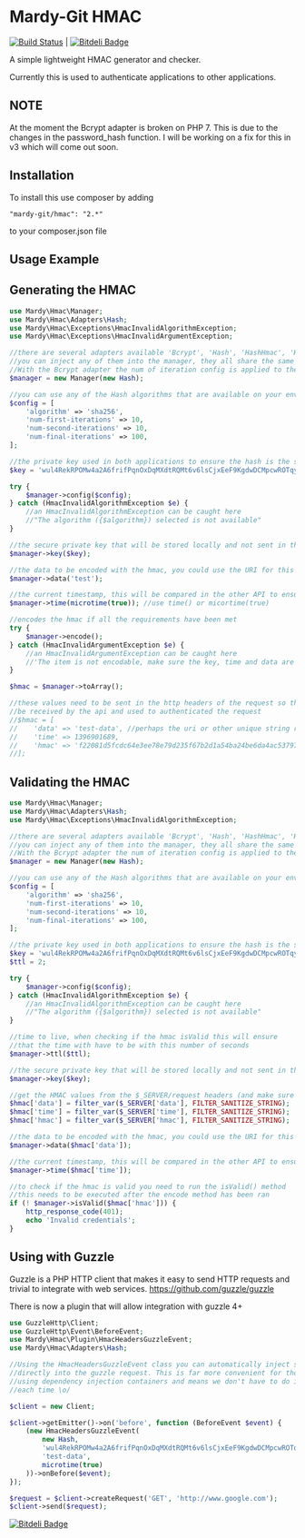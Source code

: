 Mardy-Git HMAC
==============
[![Build Status](https://travis-ci.org/mardy-git/hmac.png?branch=master)](https://travis-ci.org/mardy-git/hmac) | [![Bitdeli Badge](https://d2weczhvl823v0.cloudfront.net/mardy-git/hmac/trend.png)](https://bitdeli.com/free "Bitdeli Badge")

A simple lightweight HMAC generator and checker.

Currently this is used to authenticate applications to other applications.

NOTE
----
At the moment the Bcrypt adapter is broken on PHP 7. This is due to the changes in the password_hash function. 
I will be working on a fix for this in v3 which will come out soon.

Installation
--------------

To install this use composer by adding

    "mardy-git/hmac": "2.*"

to your composer.json file

Usage Example
--------------------

Generating the HMAC
-------------------
```php
use Mardy\Hmac\Manager;
use Mardy\Hmac\Adapters\Hash;
use Mardy\Hmac\Exceptions\HmacInvalidAlgorithmException;
use Mardy\Hmac\Exceptions\HmacInvalidArgumentException;

//there are several adapters available 'Bcrypt', 'Hash', 'HashHmac', 'HashPbkdf2'
//you can inject any of them into the manager, they all share the same interface
//With the Bcrypt adapter the num of iteration config is applied to the cost
$manager = new Manager(new Hash);

//you can use any of the Hash algorithms that are available on your environment
$config = [
    'algorithm' => 'sha256',
    'num-first-iterations' => 10,
    'num-second-iterations' => 10,
    'num-final-iterations' => 100,
];

//the private key used in both applications to ensure the hash is the same
$key = 'wul4RekRPOMw4a2A6frifPqnOxDqMXdtRQMt6v6lsCjxEeF9KgdwDCMpcwROTqyPxvs1ftw5qAHjL4Lb';

try {
    $manager->config($config);
} catch (HmacInvalidAlgorithmException $e) {
    //an HmacInvalidAlgorithmException can be caught here
    //"The algorithm ({$algorithm}) selected is not available"
}

//the secure private key that will be stored locally and not sent in the http headers
$manager->key($key);

//the data to be encoded with the hmac, you could use the URI for this
$manager->data('test');

//the current timestamp, this will be compared in the other API to ensure
$manager->time(microtime(true)); //use time() or micortime(true)

//encodes the hmac if all the requirements have been met
try {
    $manager->encode();
} catch (HmacInvalidArgumentException $e) {
    //an HmacInvalidArgumentException can be caught here
    //'The item is not encodable, make sure the key, time and data are set'
}

$hmac = $manager->toArray();

//these values need to be sent in the http headers of the request so they can
//be received by the api and used to authenticated the request
//$hmac = [
//    'data' => 'test-data', //perhaps the uri or other unique string related to the transaction
//    'time' => 1396901689,
//    'hmac' => 'f22081d5fcdc64e3ee78e79d235f67b2d1a54ba24be6da4ac537976d313e07cf119731e76585b9b22f789c6043efe1df133497483f559899db7d2f4398084b08',
//];
```

Validating the HMAC
-------------------
```php
use Mardy\Hmac\Manager;
use Mardy\Hmac\Adapters\Hash;
use Mardy\Hmac\Exceptions\HmacInvalidAlgorithmException;

//there are several adapters available 'Bcrypt', 'Hash', 'HashHmac', 'HashPbkdf2'
//you can inject any of them into the manager, they all share the same interface
//With the Bcrypt adapter the num of iteration config is applied to the cost
$manager = new Manager(new Hash);

//you can use any of the Hash algorithms that are available on your environment
$config = [
    'algorithm' => 'sha256',
    'num-first-iterations' => 10,
    'num-second-iterations' => 10,
    'num-final-iterations' => 100,
];

//the private key used in both applications to ensure the hash is the same
$key = 'wul4RekRPOMw4a2A6frifPqnOxDqMXdtRQMt6v6lsCjxEeF9KgdwDCMpcwROTqyPxvs1ftw5qAHjL4Lb';
$ttl = 2;

try {
    $manager->config($config);
} catch (HmacInvalidAlgorithmException $e) {
    //an HmacInvalidAlgorithmException can be caught here
    //"The algorithm ({$algorithm}) selected is not available"
}

//time to live, when checking if the hmac isValid this will ensure
//that the time with have to be with this number of seconds
$manager->ttl($ttl);

//the secure private key that will be stored locally and not sent in the http headers
$manager->key($key);

//get the HMAC values from the $_SERVER/request headers (and make sure you sanitise the values)
$hmac['data'] = filter_var($_SERVER['data'], FILTER_SANITIZE_STRING);
$hmac['time'] = filter_var($_SERVER['time'], FILTER_SANITIZE_STRING);
$hmac['hmac'] = filter_var($_SERVER['hmac'], FILTER_SANITIZE_STRING);

//the data to be encoded with the hmac, you could use the URI for this
$manager->data($hmac['data']);

//the current timestamp, this will be compared in the other API to ensure
$manager->time($hmac['time']);

//to check if the hmac is valid you need to run the isValid() method
//this needs to be executed after the encode method has been ran
if (! $manager->isValid($hmac['hmac'])) {
    http_response_code(401);
    echo 'Invalid credentials';
}
```

Using with Guzzle
-----------------

Guzzle is a PHP HTTP client that makes it easy to send HTTP requests and trivial to integrate with web services.
https://github.com/guzzle/guzzle

There is now a plugin that will allow integration with guzzle 4+

```php
use GuzzleHttp\Client;
use GuzzleHttp\Event\BeforeEvent;
use Mardy\Hmac\Plugin\HmacHeadersGuzzleEvent;
use Mardy\Hmac\Adapters\Hash;

//Using the HmacHeadersGuzzleEvent class you can automatically inject some headers 
//directly into the guzzle request. This is far more convenient for those of us 
//using dependency injection containers and means we don't have to do it manually 
//each time \o/

$client = new Client;

$client->getEmitter()->on('before', function (BeforeEvent $event) {
    (new HmacHeadersGuzzleEvent(
        new Hash, 
        'wul4RekRPOMw4a2A6frifPqnOxDqMXdtRQMt6v6lsCjxEeF9KgdwDCMpcwROTqyPxvs1ftw5qAHjL4Lb', 
        'test-data', 
        microtime(true)
    ))->onBefore($event);
});

$request = $client->createRequest('GET', 'http://www.google.com');
$client->send($request);
```


[![Bitdeli Badge](https://d2weczhvl823v0.cloudfront.net/mardy-git/hmac/trend.png)](https://bitdeli.com/free "Bitdeli Badge")

